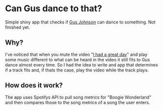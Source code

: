 # Can Gus dance to that?

Simple shiny app that checks if [Gus Johnson](https://www.youtube.com/user/gustoonz) can dance to something. Not finished yet.

## Why?

I've noticed that when you mute the video "[I had a great day](https://www.youtube.com/watch?v=VUkxoREfiQQ)" and play some music different to what can be heard in the video it still fits to Gus dance almost every time. So I had the idea to write and app that determines if a track fits and, if thats the case, play the video while the track plays.

## How does it work?

The app uses Spotifys API to pull song metrics for "Boogie Wonderland" and then compares those to the song metrics of a song the user enters. 
